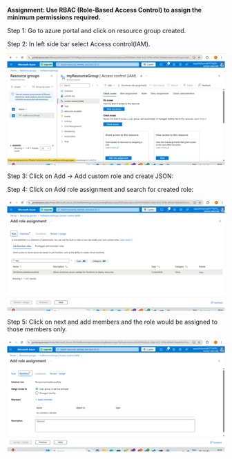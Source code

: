 **Assignment: Use RBAC (Role-Based Access Control) to assign the minimum permissions required.**

Step 1: Go to azure portal and click on resource group created.

Step 2: In left side bar select Access control(IAM).

![alt text](../Assignment-3/1.png)

Step 3: Click on Add -> Add custom role and create JSON:

Step 4: Click on Add role assignment and search for created role:

![alt text](../Assignment-3/2.png)

Step 5: Click on next and add members and the role would be assigned to those members only.

![alt text](../Assignment-3/3.png)